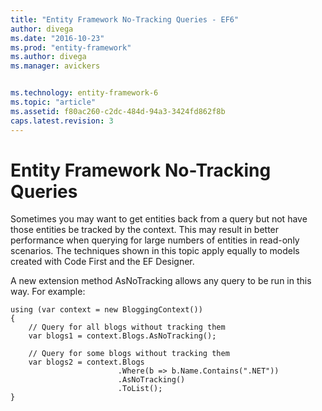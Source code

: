 ```yaml
---
title: "Entity Framework No-Tracking Queries - EF6"
author: divega
ms.date: "2016-10-23"
ms.prod: "entity-framework"
ms.author: divega
ms.manager: avickers


ms.technology: entity-framework-6
ms.topic: "article"
ms.assetid: f80ac260-c2dc-484d-94a3-3424fd862f8b
caps.latest.revision: 3
---
```

# Entity Framework No-Tracking Queries
Sometimes you may want to get entities back from a query but not have those entities be tracked by the context. This may result in better performance when querying for large numbers of entities in read-only scenarios. The techniques shown in this topic apply equally to models created with Code First and the EF Designer.  

A new extension method AsNoTracking allows any query to be run in this way. For example:  

```  
using (var context = new BloggingContext())
{
    // Query for all blogs without tracking them
    var blogs1 = context.Blogs.AsNoTracking();

    // Query for some blogs without tracking them
    var blogs2 = context.Blogs
                        .Where(b => b.Name.Contains(".NET"))
                        .AsNoTracking()
                        .ToList();
}
```  
